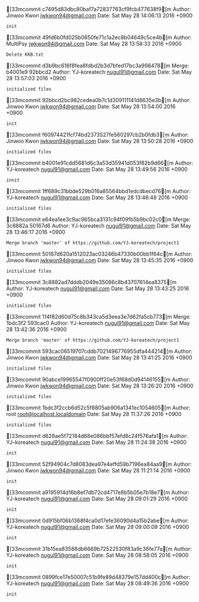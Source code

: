 [33mcommit c7495d83dbc80baf7a72837763cf9fcb477638f9[m
Author: Jinwoo Kwon <jwkwon94@gmail.com>
Date:   Sat May 28 14:06:13 2016 +0900

    init

[33mcommit 49fd6b0fd025b0650fe71c1a2ec8b04649c5ce4b[m
Author: MultiPsy <jwkwon94@gmail.com>
Date:   Sat May 28 13:58:33 2016 +0900

    Delete KKB.txt

[33mcommit d3b9bc616f8fea8fdbd2b3d7bfed17bc3a998478[m
Merge: b4001e9 92bbcd2
Author: YJ-koreatech <nugul91@gmail.com>
Date:   Sat May 28 13:57:03 2016 +0900

    initialized files

[33mcommit 92bbcd2bc982cedea0b7c1d309111141d8635e3b[m
Author: Jinwoo Kwon <jwkwon94@gmail.com>
Date:   Sat May 28 13:54:00 2016 +0900

    init

[33mcommit f60974421fcf74bd2373527fe560297cb2b0fdb3[m
Author: Jinwoo Kwon <jwkwon94@gmail.com>
Date:   Sat May 28 13:50:28 2016 +0900

    initialized files

[33mcommit b4001e91cdd5681d6c3a53d35941d053f82b9d66[m
Author: YJ-koreatech <nugul91@gmail.com>
Date:   Sat May 28 13:49:56 2016 +0900

    innit

[33mcommit 1ff689c31bbde529b016a85564bbd1edcdbecd76[m
Author: YJ-koreatech <nugul91@gmail.com>
Date:   Sat May 28 13:46:48 2016 +0900

    initialized files

[33mcommit e64ea1ee3c9ac965bca3131c94f09fb5b9bc02c0[m
Merge: 3c8882a 50167d6
Author: YJ-koreatech <nugul91@gmail.com>
Date:   Sat May 28 13:46:17 2016 +0900

    Merge branch 'master' of https://github.com/YJ-koreatech/project1

[33mcommit 50167d620a1512023ac03246b47330b00bb1f64c[m
Author: Jinwoo Kwon <jwkwon94@gmail.com>
Date:   Sat May 28 13:45:35 2016 +0900

    initialized files

[33mcommit 3c8882ad7dddb2049e35086c8b43707614ea8375[m
Author: YJ-koreatech <nugul91@gmail.com>
Date:   Sat May 28 13:43:25 2016 +0900

    initialized files

[33mcommit 114f82d60d75c8b343ca5d3eea3e7d62fa5cb773[m
Merge: 1bdc3f2 593cac0
Author: YJ-koreatech <nugul91@gmail.com>
Date:   Sat May 28 13:42:36 2016 +0900

    Merge branch 'master' of https://github.com/YJ-koreatech/project1

[33mcommit 593cac06519707cddb7021496776955dfa444214[m
Author: Jinwoo Kwon <jwkwon94@gmail.com>
Date:   Sat May 28 13:41:25 2016 +0900

    initialized files

[33mcommit 90abce19965547f0900ff20e53f68d0d94146155[m
Author: Jinwoo Kwon <jwkwon94@gmail.com>
Date:   Sat May 28 13:26:20 2016 +0900

    initialized files

[33mcommit 1bdc3f2ccb6d52c5f8805ab906a1341ec1054605[m
Author: root <root@localhost.localdomain>
Date:   Sat May 28 11:37:26 2016 +0900

    initialized files

[33mcommit d628ae5f72184d68e086bbf57efd8c24f576afa1[m
Author: YJ-koreatech <nugul91@gmail.com>
Date:   Sat May 28 11:24:38 2016 +0900

    init

[33mcommit 52f94904c7d8083dea97e4effd59b7196ea84aa9[m
Author: Jinwoo Kwon <jwkwon94@gmail.com>
Date:   Sat May 28 11:21:14 2016 +0900

    init

[33mcommit a9195914d16b8ef7db72cd4717e8b5b05e7b18e7[m
Author: YJ-koreatech <nugul91@gmail.com>
Date:   Sat May 28 09:01:29 2016 +0900

    init

[33mcommit 0d915bf06b1368f4ca0d17efe36090d4a15b2abe[m
Author: YJ-koreatech <nugul91@gmail.com>
Date:   Sat May 28 09:00:09 2016 +0900

    init

[33mcommit 31b15ea83588db6669b72522530f83a9c36fe77a[m
Author: YJ-koreatech <nugul91@gmail.com>
Date:   Sat May 28 08:58:05 2016 +0900

    init

[33mcommit 0899fce17e50007c51b9fe89d48379e157dd400c[m
Author: YJ-koreatech <nugul91@gmail.com>
Date:   Sat May 28 08:49:36 2016 +0900

    init

